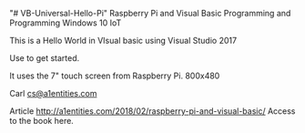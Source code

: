 "# VB-Universal-Hello-Pi" 
Raspberry Pi and Visual Basic Programming and Programming Windows 10 IoT

This is a Hello World in VIsual basic using Visual Studio 2017

Use to get started.

It uses the 7" touch screen from Raspberry Pi.  800x480

Carl
cs@a1entities.com

Article
http://a1entities.com/2018/02/raspberry-pi-and-visual-basic/
Access to the book here.

